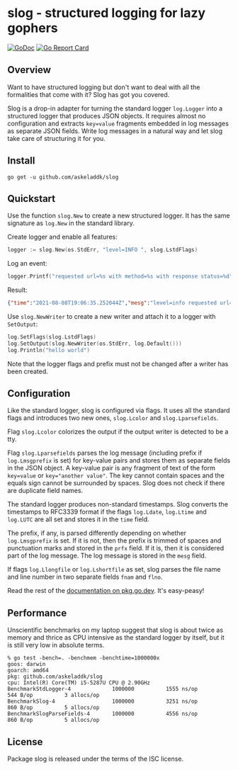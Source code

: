 # slog - structured logging for lazy gophers

[![GoDoc](https://godoc.org/github.com/askeladdk/slog?status.png)](https://godoc.org/github.com/askeladdk/slog)
[![Go Report Card](https://goreportcard.com/badge/github.com/askeladdk/slog)](https://goreportcard.com/report/github.com/askeladdk/slog)

## Overview

Want to have structured logging but don't want to deal with all the formalities that come with it? Slog has got you covered.

Slog is a drop-in adapter for turning the standard logger `log.Logger` into a structured logger that produces JSON objects. It requires almost no configuration and extracts `key=value` fragments embedded in log messages as separate JSON fields. Write log messages in a natural way and let slog take care of structuring it for you.

## Install

```
go get -u github.com/askeladdk/slog
```

## Quickstart

Use the function `slog.New` to create a new structured logger.
It has the same signature as `log.New` in the standard library.

Create logger and enable all features:

```go
logger := slog.New(os.StdErr, "level=INFO ", slog.LstdFlags)
```

Log an event:

```go
logger.Printf("requested url=%s with method=%s with response status=%d", "/index.html", "GET", 200)
```

Result:

```json
{"time":"2021-08-08T19:06:35.252044Z","mesg":"level=info requested url=/index.html with method=GET with response status=200","level":"info","url":"/index.html","method":"GET","status":200}
```

Use `slog.NewWriter` to create a new writer and attach it to a logger with `SetOutput`:

```go
log.SetFlags(slog.LstdFlags)
log.SetOutput(slog.NewWriter(os.StdErr, log.Default()))
log.Println("hello world")
```

Note that the logger flags and prefix must not be changed after a writer has been created.

## Configuration

Like the standard logger, slog is configured via flags. It uses all the standard flags and introduces two new ones, `slog.Lcolor` and `slog.Lparsefields`.

Flag `slog.Lcolor` colorizes the output if the output writer is detected to be a tty.

Flag `slog.Lparsefields` parses the log message (including prefix if `log.Lmsgprefix` is set) for key-value pairs and stores them as separate fields in the JSON object. A key-value pair is any fragment of text of the form `key=value` or `key="another value"`. The key cannot contain spaces and the equals sign cannot be surrounded by spaces. Slog does not check if there are duplicate field names.

The standard logger produces non-standard timestamps.
Slog converts the timestamps to RFC3339 format if the
flags `log.Ldate`, `log.Ltime` and `log.LUTC` are all set
and stores it in the `time` field.

The prefix, if any, is parsed differently depending on whether `log.Lmsgprefix` is set.
If it is not, then the prefix is trimmed of spaces and punctuation marks and stored in the `prfx` field.
If it is, then it is considered part of the log message. The log message is stored in the `mesg` field.

If flags `log.Llongfile` or `log.Lshortfile` as set, slog parses the file name and line number in two separate fields `fnam` and `flno`.

Read the rest of the [documentation on pkg.go.dev](https://pkg.go.dev/github.com/askeladdk/slog). It's easy-peasy!

## Performance

Unscientific benchmarks on my laptop suggest that slog is about twice
as memory and thrice as CPU intensive as the standard logger by itself,
but it is still very low in absolute terms.

```
% go test -bench=. -benchmem -benchtime=1000000x
goos: darwin
goarch: amd64
pkg: github.com/askeladdk/slog
cpu: Intel(R) Core(TM) i5-5287U CPU @ 2.90GHz
BenchmarkStdLogger-4          	 1000000	      1555 ns/op	     544 B/op	       3 allocs/op
BenchmarkSlog-4              	 1000000	      3251 ns/op	     860 B/op	       5 allocs/op
BenchmarkSlogParseFields-4   	 1000000	      4556 ns/op	     860 B/op	       5 allocs/op
```

## License

Package slog is released under the terms of the ISC license.
